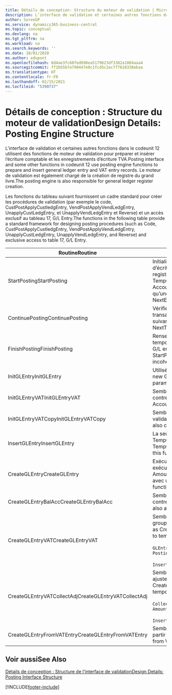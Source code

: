 ```yaml
---
title: Détails de conception- Structure du moteur de validation | Microsoft Docs
description: L’interface de validation et certaines autres fonctions dans le codeunit 12 utilisent des fonctions de moteur de validation pour préparer et insérer l’écriture comptable et les enregistrements d’écriture TVA. Le moteur de validation est également chargé de la création de registre du grand livre.
author: SorenGP
ms.service: dynamics365-business-central
ms.topic: conceptual
ms.devlang: na
ms.tgt_pltfrm: na
ms.workload: na
ms.search.keywords: ''
ms.date: 10/01/2020
ms.author: edupont
ms.openlocfilehash: 6d4ae3fc68fed690ea5179623df3382a1804aaa4
ms.sourcegitcommit: ff2b55b7e790447e0c1fcd5c2ec7f7610338ebaa
ms.translationtype: HT
ms.contentlocale: fr-FR
ms.lasthandoff: 02/15/2021
ms.locfileid: "5390737"
---
```

# <a name="design-details-posting-engine-structure"></a><span data-ttu-id="ea13a-104">Détails de conception : Structure du moteur de validation</span><span class="sxs-lookup"><span data-stu-id="ea13a-104">Design Details: Posting Engine Structure</span></span>
<span data-ttu-id="ea13a-105">L’interface de validation et certaines autres fonctions dans le codeunit 12 utilisent des fonctions de moteur de validation pour préparer et insérer l’écriture comptable et les enregistrements d’écriture TVA.</span><span class="sxs-lookup"><span data-stu-id="ea13a-105">Posting interface and some other functions in codeunit 12 use posting engine functions to prepare and insert general ledger entry and VAT entry records.</span></span> <span data-ttu-id="ea13a-106">Le moteur de validation est également chargé de la création de registre du grand livre.</span><span class="sxs-lookup"><span data-stu-id="ea13a-106">The posting engine is also responsible for general ledger register creation.</span></span>  
  
 <span data-ttu-id="ea13a-107">Les fonctions du tableau suivant fournissent un cadre standard pour créer les procédures de validation (par exemple le code, CustPostApplyCustledgEntry, VendPostApplyVendLedgEntry, UnapplyCustLedgEntry, et UnapplyVendLedgEntry et Reverse) et un accès exclusif au tableau 17, G/L Entry.</span><span class="sxs-lookup"><span data-stu-id="ea13a-107">The functions in the following table provide a standard framework for designing posting procedures (such as Code, CustPostApplyCustledgEntry, VendPostApplyVendLedgEntry, UnapplyCustLedgEntry, UnapplyVendLedgEntry, and Reverse) and exclusive access to table 17, G/L Entry.</span></span>  
  
|<span data-ttu-id="ea13a-108">Routine</span><span class="sxs-lookup"><span data-stu-id="ea13a-108">Routine</span></span>|<span data-ttu-id="ea13a-109">Désignation</span><span class="sxs-lookup"><span data-stu-id="ea13a-109">Description</span></span>|  
|-------------|---------------------------------------|  
|<span data-ttu-id="ea13a-110">StartPosting</span><span class="sxs-lookup"><span data-stu-id="ea13a-110">StartPosting</span></span>|<span data-ttu-id="ea13a-111">Initialise le tampon de validation TempGLEntryBuf, verrouille les tableaix d’écriture comptable et écriture TVA, et initialise la période de comptabilité, le registre de comptabilité et le taux de change.</span><span class="sxs-lookup"><span data-stu-id="ea13a-111">Initializes posting buffer TempGLEntryBuf, locks G/L Entry and VAT Entry tables, and initializes Accounting Period, G/L Register, and Exchange Rate.</span></span> <span data-ttu-id="ea13a-112">Ne devrait être appelé qu’une fois, alors NextEntryNo est 0.</span><span class="sxs-lookup"><span data-stu-id="ea13a-112">Should be called only once, then NextEntryNo is 0.</span></span>|  
|<span data-ttu-id="ea13a-113">ContinuePosting</span><span class="sxs-lookup"><span data-stu-id="ea13a-113">ContinuePosting</span></span>|<span data-ttu-id="ea13a-114">Vérifie et valide la TVA sur encaissement pour le précédent incrément de transaction NextTransactionNo et prépare la validation de la ligne suivante.</span><span class="sxs-lookup"><span data-stu-id="ea13a-114">Checks and posts unrealized VAT for previous transaction increment NextTransactionNo and prepares post of next line.</span></span>|  
|<span data-ttu-id="ea13a-115">FinishPosting</span><span class="sxs-lookup"><span data-stu-id="ea13a-115">FinishPosting</span></span>|<span data-ttu-id="ea13a-116">Renseigne la validation en insérant des écritures comptables à partir de tampon temporaire dans le tableau de base de données.</span><span class="sxs-lookup"><span data-stu-id="ea13a-116">Completes posting by inserting G/L entries from temporary buffer into database table.</span></span> <span data-ttu-id="ea13a-117">Toujours utilisé avec StartPosting.</span><span class="sxs-lookup"><span data-stu-id="ea13a-117">Always used together with StartPosting.</span></span> <span data-ttu-id="ea13a-118">Vérifie les incohérences.</span><span class="sxs-lookup"><span data-stu-id="ea13a-118">Checks for inconsistencies.</span></span>|  
|<span data-ttu-id="ea13a-119">InitGLEntry</span><span class="sxs-lookup"><span data-stu-id="ea13a-119">InitGLEntry</span></span>|<span data-ttu-id="ea13a-120">Utilisé pour lancer la nouvelle écriture comptable pour Gen.</span><span class="sxs-lookup"><span data-stu-id="ea13a-120">Used to initialize new G/L entry for Gen.</span></span> <span data-ttu-id="ea13a-121">Jnl Line.</span><span class="sxs-lookup"><span data-stu-id="ea13a-121">Jnl Line.</span></span> <span data-ttu-id="ea13a-122">Retourne GLEntry comme paramètre.</span><span class="sxs-lookup"><span data-stu-id="ea13a-122">Returns GLEntry as parameter.</span></span>|  
|<span data-ttu-id="ea13a-123">InitGLEntryVAT</span><span class="sxs-lookup"><span data-stu-id="ea13a-123">InitGLEntryVAT</span></span>|<span data-ttu-id="ea13a-124">Semblable à InitGLEntry, mais affecte également Numéro de compte contrepartie et SummarizeVAT.</span><span class="sxs-lookup"><span data-stu-id="ea13a-124">Same as InitGLEntry, but also assigns Bal. Account No. and SummarizeVAT.</span></span>|  
|<span data-ttu-id="ea13a-125">InitGLEntryVATCopy</span><span class="sxs-lookup"><span data-stu-id="ea13a-125">InitGLEntryVATCopy</span></span>|<span data-ttu-id="ea13a-126">Semblable à InitGLEntryVAT, mais copie également les données des groupes de validation de l’écriture TVA avant SummarizeVAT.</span><span class="sxs-lookup"><span data-stu-id="ea13a-126">Similar to InitGLEntryVAT, but also copies posting groups data from VAT Entry before SummarizeVAT.</span></span>|  
|<span data-ttu-id="ea13a-127">InsertGLEntry</span><span class="sxs-lookup"><span data-stu-id="ea13a-127">InsertGLEntry</span></span>|<span data-ttu-id="ea13a-128">La seule fonction qui insère l’écriture comptable dans le tableau TempGLEntryBuf global.</span><span class="sxs-lookup"><span data-stu-id="ea13a-128">The only function that inserts G/L entry into global TempGLEntryBuf table.</span></span> <span data-ttu-id="ea13a-129">Utilisez toujours cette fonction pour insérer.</span><span class="sxs-lookup"><span data-stu-id="ea13a-129">Always use this function for insert.</span></span>|  
|<span data-ttu-id="ea13a-130">CreateGLEntry</span><span class="sxs-lookup"><span data-stu-id="ea13a-130">CreateGLEntry</span></span>|<span data-ttu-id="ea13a-131">Exécute InitGLEntry, affecte le montant des devises supplémentaires, puis exécute InsertGLEntry.</span><span class="sxs-lookup"><span data-stu-id="ea13a-131">Performs an InitGLEntry, assigns Additional Currency Amount, and then performs InsertGLEntry.</span></span> <span data-ttu-id="ea13a-132">Remplace plusieurs lignes de code avec un seul appel de fonction.</span><span class="sxs-lookup"><span data-stu-id="ea13a-132">Replaces several lines of code with a single function call.</span></span>|  
|<span data-ttu-id="ea13a-133">CreateGLEntryBalAcc</span><span class="sxs-lookup"><span data-stu-id="ea13a-133">CreateGLEntryBalAcc</span></span>|<span data-ttu-id="ea13a-134">Semblable à CreateGLEntry, mais affecte également Type de compte contrepartie et Numéro de compte contrepartie.</span><span class="sxs-lookup"><span data-stu-id="ea13a-134">Same as CreateGLEntry, but also assigns Bal. Account Type and Bal. Account No.</span></span>|  
|<span data-ttu-id="ea13a-135">CreateGLEntryVAT</span><span class="sxs-lookup"><span data-stu-id="ea13a-135">CreateGLEntryVAT</span></span>|<span data-ttu-id="ea13a-136">Semblable à CreateGLEntry, mais avec le traitement supplémentaire pour les groupes de validation et l’enregistrement sur un tampon TVA temporaire :</span><span class="sxs-lookup"><span data-stu-id="ea13a-136">Same as CreateGLEntry, but with additional processing for posting groups and saving to temporary VAT buffer:</span></span><br /><br /> `GLEntry.CopyPostingGroupsFromDtldCVBuf(DtldCVLedgEntryBuf,GenJnlLine."Gen. Posting Type");`<br /><br /> `InsertVATEntriesFromTemp(DtldCVLedgEntryBuf,GLEntry);`|  
|<span data-ttu-id="ea13a-137">CreateGLEntryVATCollectAdj</span><span class="sxs-lookup"><span data-stu-id="ea13a-137">CreateGLEntryVATCollectAdj</span></span>|<span data-ttu-id="ea13a-138">Semblable à CreateGLEntry, mais avec la collection supplémentaire des ajustements et l’enregistrement sur un tampon TVA temporaire :</span><span class="sxs-lookup"><span data-stu-id="ea13a-138">Same as CreateGLEntry, but with additional collection of adjustments and saving to temporary VAT buffer:</span></span><br /><br /> `CollectAdjustment(AdjAmount,GLEntry.Amount,GLEntry."Additional-Currency Amount",OriginalDateSet);`<br /><br /> `InsertVATEntriesFromTemp(DtldCVLedgEntryBuf,GLEntry);`|  
|<span data-ttu-id="ea13a-139">CreateGLEntryFromVATEntry</span><span class="sxs-lookup"><span data-stu-id="ea13a-139">CreateGLEntryFromVATEntry</span></span>|<span data-ttu-id="ea13a-140">Semblable à CreateGLEntry, mais copie également les groupes de validation à partir de l’écriture TVA.</span><span class="sxs-lookup"><span data-stu-id="ea13a-140">Same as CreateGLEntry, but also copies posting groups from VAT entry.</span></span>|  
  
## <a name="see-also"></a><span data-ttu-id="ea13a-141">Voir aussi</span><span class="sxs-lookup"><span data-stu-id="ea13a-141">See Also</span></span>  
 [<span data-ttu-id="ea13a-142">Détails de conception : Structure de l’interface de validation</span><span class="sxs-lookup"><span data-stu-id="ea13a-142">Design Details: Posting Interface Structure</span></span>](design-details-posting-interface-structure.md)

[!INCLUDE[footer-include](includes/footer-banner.md)]